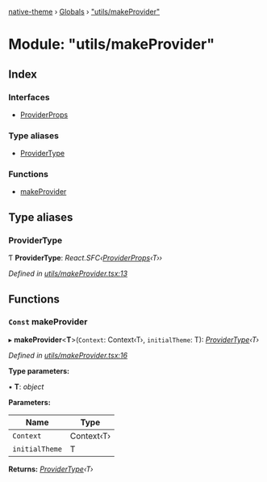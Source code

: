 [native-theme](../README.md) › [Globals](../globals.md) › ["utils/makeProvider"](_utils_makeprovider_.md)

# Module: "utils/makeProvider"

## Index

### Interfaces

* [ProviderProps](../interfaces/_utils_makeprovider_.providerprops.md)

### Type aliases

* [ProviderType](_utils_makeprovider_.md#providertype)

### Functions

* [makeProvider](_utils_makeprovider_.md#const-makeprovider)

## Type aliases

###  ProviderType

Ƭ **ProviderType**: *React.SFC‹[ProviderProps](../interfaces/_utils_makeprovider_.providerprops.md)‹T››*

*Defined in [utils/makeProvider.tsx:13](https://github.com/CarlosBalladares/native-theme/blob/40cd711/src/utils/makeProvider.tsx#L13)*

## Functions

### `Const` makeProvider

▸ **makeProvider**<**T**>(`Context`: Context‹T›, `initialTheme`: T): *[ProviderType](_utils_makeprovider_.md#providertype)‹T›*

*Defined in [utils/makeProvider.tsx:16](https://github.com/CarlosBalladares/native-theme/blob/40cd711/src/utils/makeProvider.tsx#L16)*

**Type parameters:**

▪ **T**: *object*

**Parameters:**

Name | Type |
------ | ------ |
`Context` | Context‹T› |
`initialTheme` | T |

**Returns:** *[ProviderType](_utils_makeprovider_.md#providertype)‹T›*
